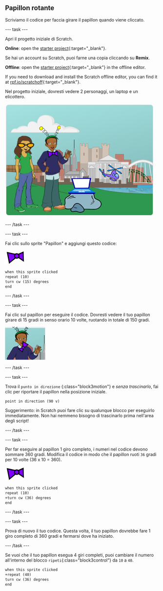 ## Papillon rotante

Scriviamo il codice per faccia girare il papillon quando viene cliccato.

--- task ---

Apri il progetto iniziale di Scratch.

**Online**: open the [starter project](https://rpf.io/tech-toys-on){:target="_blank"}.

Se hai un account su Scratch, puoi farne una copia cliccando su **Remix**.

**Offline**: open the [starter project](https://rpf.io/p/en/tech-toys-go){:target="_blank"} in the offline editor.

If you need to download and install the Scratch offline editor, you can find it at [rpf.io/scratchoff](https://rpf.io/scratchoff){:target="_blank"}.

Nel progetto iniziale, dovresti vedere 2 personaggi, un laptop e un elicottero.

![progetto per principianti](images/toys-starter.png)

--- /task ---

--- task ---

Fai clic sullo sprite "Papillon" e aggiungi questo codice:

![papillon sprite](images/bowtie-sprite.png)

```blocks3
when this sprite clicked
repeat (10)
turn cw (15) degrees
end
```

--- /task ---


--- task ---

Fai clic sul papillon per eseguire il codice. Dovresti vedere il tuo papillon girare di 15 gradi in senso orario 10 volte, ruotando in totale di 150 gradi.

![papillon che gira 150 gradi](images/toys-bowtie-test.png)

--- /task ---

--- task ---

Trova il `punto in direzione` {:class="block3motion"} e _senza trascinarlo_, fai clic per riportare il papillon nella posizione iniziale.

```blocks3
point in direction (90 v)
```

Suggerimento: in Scratch puoi fare clic su qualunque blocco per eseguirlo immediatamente. Non hai nemmeno bisogno di trascinarlo prima nell'area degli script!

--- /task ---

--- task ---

Per far eseguire al papillon 1 giro completo, i numeri nel codice devono sommare 360 gradi. Modifica il codice in modo che il papillon ruoti `36` gradi per 10 volte (36 x 10 = 360).

![papillon sprite](images/bowtie-sprite.png)

```blocks3
when this sprite clicked
repeat (10)
+turn cw (36) degrees
end
```

--- /task ---

--- task ---

Prova di nuovo il tuo codice. Questa volta, il tuo papillon dovrebbe fare 1 giro completo di 360 gradi e fermarsi dove ha iniziato.

--- /task ---

Se vuoi che il tuo papillon esegua 4 giri completi, puoi cambiare il numero all'interno del blocco `ripeti`{:class="block3control"} da `10` a `40`.

```blocks3
when this sprite clicked
+repeat (40)
turn cw (36) degrees
end
```
